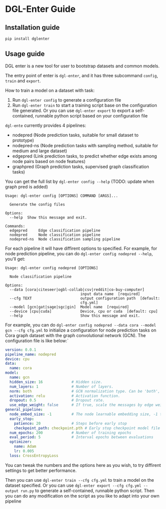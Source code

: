 # DGL-Enter Guide

## Installation guide
`pip install dglenter`


## Usage guide

DGL enter is a new tool for user to bootstrap datasets and common models.

The entry point of enter is `dgl-enter`, and it has three subcommand `config`, `train` and `export`.

How to train a model on a dataset with task:
1. Run `dgl-enter config` to generate a configuration file
2. Run `dgl-enter train` to start a training script base on the configuration file generated. Or you can use `dgl-enter export` to export a self-contained, runnable python script based on your configuration file




`dgl-ente` currently provides 4 pipelines:
- nodepred (Node prediction tasks, suitable for small dataset to prototype)
- nodepred-ns (Node prediction tasks with sampling method, suitable for medium and large dataset)
- edgepred (Link prediction tasks, to predict whether edge exists among node pairs based on node features)
- graphpred (Graph prediction tasks, supervised graph classification tasks)

You can get the full list by `dgl-enter config --help` (TODO: update when graph pred is added)
```
Usage: dgl-enter config [OPTIONS] COMMAND [ARGS]...

  Generate the config files

Options:
  --help  Show this message and exit.

Commands:
  edgepred     Edge classification pipeline
  nodepred     Node classification pipeline
  nodepred-ns  Node classification sampling pipeline
```

For each pipeline it will have diffirent options to specified. For example, for node prediction pipeline, you can do `dgl-enter config nodepred --help`, you'll get:
```
Usage: dgl-enter config nodepred [OPTIONS]

  Node classification pipeline

Options:
  --data [cora|citeseer|ogbl-collab|csv|reddit|co-buy-computer]
                                  input data name  [required]
  --cfg TEXT                      output configuration path  [default:
                                  cfg.yml]
  --model [gcn|gat|sage|sgc|gin]  Model name  [required]
  --device [cpu|cuda]             Device, cpu or cuda  [default: cpu]
  --help                          Show this message and exit.
```

For example, you can do `dgl-enter config nodepred --data cora --model gcn --cfg cfg.yml` to initialize a configuration for node prediction tasks on Cora graph dataset with the graph convolutional network (GCN). The configuration file is like below:`
```yaml
version: 0.0.1
pipeline_name: nodepred
device: cpu
data:
  name: cora
model:
  name: gcn
  hidden_size: 16             # Hidden size.
  num_layers: 1               # Number of layers.
  norm: both                  # GCN normalization type. Can be 'both', 'right', 'left', 'none'.
  activation: relu            # Activation function.
  dropout: 0.5                # Dropout rate.
  use_edge_weight: false      # If true, scale the messages by edge weights.
general_pipeline:
  node_embed_size: -1         # The node learnable embedding size, -1 to disable
  early_stop:
    patience: 20              # Steps before early stop
    checkpoint_path: checkpoint.pth # Early stop checkpoint model file path
  num_epochs: 200             # Number of training epochs
  eval_period: 5              # Interval epochs between evaluations
  optimizer:
    name: Adam
    lr: 0.005
  loss: CrossEntropyLoss
```

You can tweak the numbers and the options here as you wish, to try diffirent settings to get better performance.

Then you can use `dgl-enter train --cfg cfg.yml` to train a model on the dataset specified. Or you can use `dgl-enter export --cfg cfg.yml --output run.py` to generate a self-contained, runnable python script. Then you can do any modification on the script as you like to adapt into your own pipeline